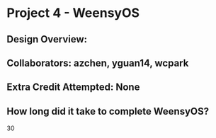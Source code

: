 Project 4 - WeensyOS
====================

<!-- TODO: Fill this out. -->

## Design Overview: 

## Collaborators: azchen, yguan14, wcpark

## Extra Credit Attempted: None

## How long did it take to complete WeensyOS?

<!-- Enter an approximate number of hours that you spent actively working on the project. --> 30
